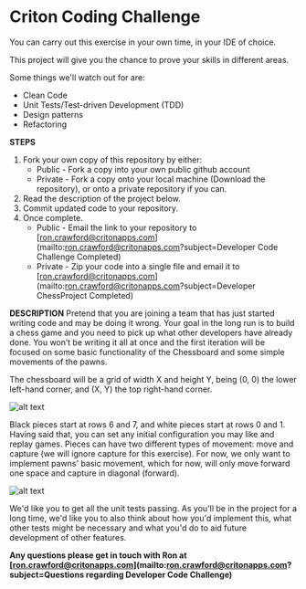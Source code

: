 # Criton Coding Challenge

You can carry out this exercise in your own time, in your IDE of choice.

This project will give you the chance to prove your skills in different areas.

Some things we'll watch out for are:
* Clean Code
* Unit Tests/Test-driven Development (TDD)
* Design patterns
* Refactoring


__STEPS__  
1. Fork your own copy of this repository by either:   
    * Public - Fork a copy into your own public github account   
    * Private - Fork a copy onto your local machine (Download the repository), or onto a private repository if you can.
2. Read the description of the project below.
3. Commit updated code to your repository.  
4. Once complete.
    * Public - Email the link to your repository to [ron.crawford@critonapps.com](mailto:ron.crawford@critonapps.com?subject=Developer Code Challenge Completed)  
    * Private - Zip your code into a single file and email it to [ron.crawford@critonapps.com](mailto:ron.crawford@critonapps.com?subject=Developer ChessProject Completed)


__DESCRIPTION__
Pretend that you are joining a team that has just started writing code and may be doing it wrong. Your goal in the long run is to build a chess game and you need to pick up what other developers have already done. You won’t be writing it all at once and the first iteration will be focused on some basic functionality of the Chessboard and some simple movements of the pawns.

The chessboard will be a grid of width X and height Y, being (0, 0) the lower left-hand corner, and (X, Y) the top right-hand corner.

![alt text](http://www.chessvariants.org/d.chess/startup.gif)

Black pieces start at rows 6 and 7, and white pieces start at rows 0 and 1. Having said that, you can set any initial configuration you may like and replay games. 
Pieces can have two different types of movement: move and capture (we will ignore capture for this exercise). For now, we only want to implement pawns' basic movement, which for now, will only move forward one space and capture in diagonal (forward).

![alt text](http://www.chessvariants.org/d.chess/pawnmove.gif)

We'd like you to get all the unit tests passing. As you'll be in the project for a long time, we'd like you to also think about how you'd implement this, what other tests might be necessary and what you'd do to aid future development of other features.


__Any questions please get in touch with Ron at [ron.crawford@critonapps.com](mailto:ron.crawford@critonapps.com?subject=Questions regarding Developer Code Challenge)__
